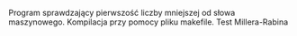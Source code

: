 Program sprawdzający pierwszość liczby mniejszej od słowa maszynowego.
Kompilacja przy pomocy pliku makefile. 
Test Millera-Rabina
